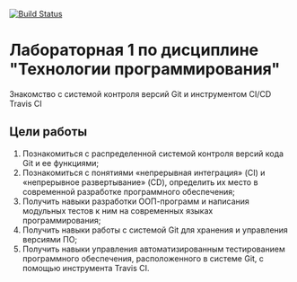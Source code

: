 [![Build Status](https://app.travis-ci.com/AnSpi/TPLab1.svg?branch=main)](https://app.travis-ci.com/AnSpi/TPLab1)
# Лабораторная 1 по дисциплине "Технологии программирования"
Знакомство с системой контроля версий Git и инструментом CI/CD Travis CI
## Цели работы
1. Познакомиться c распределенной системой контроля версий кода Git и ее функциями;
2. Познакомиться с понятиями «непрерывная интеграция» (CI) и «непрерывное развертывание»
(CD), определить их место в современной разработке программного обеспечения;
3. Получить навыки разработки ООП-программ и написания модульных тестов к ним на
современных языках программирования;
4. Получить навыки работы с системой Git для хранения и управления версиями ПО;
5. Получить навыки управления автоматизированным тестированием программного обеспечения,
расположенного в системе Git, с помощью инструмента Travis CI.